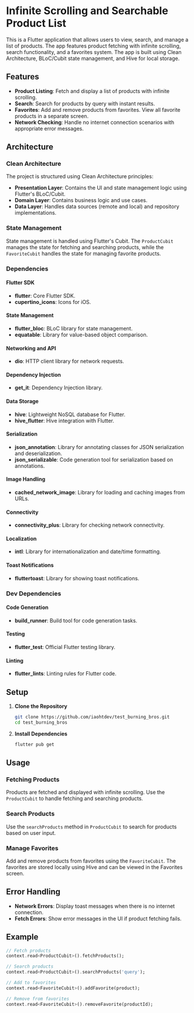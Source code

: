 # Infinite Scrolling and Searchable Product List

This is a Flutter application that allows users to view, search, and manage a list of products. The app features product fetching with infinite scrolling, search functionality, and a favorites system. The app is built using Clean Architecture, BLoC/Cubit state management, and Hive for local storage.

## Features

- **Product Listing**: Fetch and display a list of products with infinite scrolling.
- **Search**: Search for products by query with instant results.
- **Favorites**: Add and remove products from favorites. View all favorite products in a separate screen.
- **Network Checking**: Handle no internet connection scenarios with appropriate error messages.

## Architecture

### Clean Architecture

The project is structured using Clean Architecture principles:

- **Presentation Layer**: Contains the UI and state management logic using Flutter's BLoC/Cubit.
- **Domain Layer**: Contains business logic and use cases.
- **Data Layer**: Handles data sources (remote and local) and repository implementations.

### State Management

State management is handled using Flutter's Cubit. The `ProductCubit` manages the state for fetching and searching products, while the `FavoriteCubit` handles the state for managing favorite products.

### Dependencies

#### Flutter SDK
- **flutter**: Core Flutter SDK.
- **cupertino_icons**: Icons for iOS.

#### State Management
- **flutter_bloc**: BLoC library for state management.
- **equatable**: Library for value-based object comparison.

#### Networking and API
- **dio**: HTTP client library for network requests.

#### Dependency Injection
- **get_it**: Dependency Injection library.

#### Data Storage
- **hive**: Lightweight NoSQL database for Flutter.
- **hive_flutter**: Hive integration with Flutter.

#### Serialization
- **json_annotation**: Library for annotating classes for JSON serialization and deserialization.
- **json_serializable**: Code generation tool for serialization based on annotations.

#### Image Handling
- **cached_network_image**: Library for loading and caching images from URLs.

#### Connectivity
- **connectivity_plus**: Library for checking network connectivity.

#### Localization
- **intl**: Library for internationalization and date/time formatting.

#### Toast Notifications
- **fluttertoast**: Library for showing toast notifications.

### Dev Dependencies

#### Code Generation
- **build_runner**: Build tool for code generation tasks.
  
#### Testing
- **flutter_test**: Official Flutter testing library.

#### Linting
- **flutter_lints**: Linting rules for Flutter code.
## Setup

1. **Clone the Repository**

    ```bash
    git clone https://github.com/iaohtdev/test_burning_bros.git
    cd test_burning_bros
    ```

2. **Install Dependencies**

    ```bash
    flutter pub get
    ```

## Usage

### Fetching Products

Products are fetched and displayed with infinite scrolling. Use the `ProductCubit` to handle fetching and searching products.

### Search Products

Use the `searchProducts` method in `ProductCubit` to search for products based on user input.

### Manage Favorites

Add and remove products from favorites using the `FavoriteCubit`. The favorites are stored locally using Hive and can be viewed in the Favorites screen.

## Error Handling

- **Network Errors**: Display toast messages when there is no internet connection.
- **Fetch Errors**: Show error messages in the UI if product fetching fails.

## Example

```dart
// Fetch products
context.read<ProductCubit>().fetchProducts();

// Search products
context.read<ProductCubit>().searchProducts('query');

// Add to favorites
context.read<FavoriteCubit>().addFavorite(product);

// Remove from favorites
context.read<FavoriteCubit>().removeFavorite(productId);
